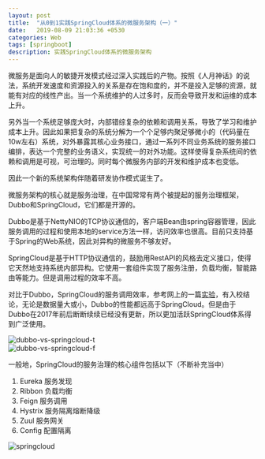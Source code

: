 ```yaml
---
layout: post
title:  "从0到1实践SpringCloud体系的微服务架构（一）"
date:   2019-08-09 21:03:36 +0530
categories: Web
tags: [springboot]
description: 实践SpringCloud体系的微服务架构
---
```


微服务是面向人的敏捷开发模式经过深入实践后的产物。按照《人月神话》的说法，系统开发速度和资源投入的关系是存在饱和度的，并不是投入足够的资源，就能有对应的线性产出。当一个系统维护的人过多时，反而会导致开发和运维的成本上升。

另外当一个系统足够庞大时，内部错综复杂的依赖和调用关系，导致了学习和维护成本上升。因此如果把复杂的系统分解为一个个足够内聚足够微小的（代码量在10w左右）系统，对外暴露其核心业务接口，通过一系列不同业务系统的服务接口编排，表达一个完整的业务语义，实现统一的对外功能。这样使得复杂系统间的依赖和调用是可视，可治理的。同时每个微服务内部的开发和维护成本也变低。

因此一个新的系统架构伴随着研发协作模式诞生了。

微服务架构的核心就是服务治理，在中国常常有两个被提起的服务治理框架，Dubbo和SpringCloud，它们都是开源的。

Dubbo是基于NettyNIO的TCP协议通信的，客户端Bean由spring容器管理，因此服务调用的过程和使用本地的service方法一样，访问效率也很高。目前只支持基于Spring的Web系统，因此对异构的微服务不够友好。

SpringCloud是基于HTTP协议通信的，鼓励用RestAPI的风格去定义接口，使得它天然地支持系统内部异构。它使用一套组件实现了服务注册，负载均衡，智能路由等能力。但是调用过程的效率不高。

对比于Dubbo，SpringCloud的服务调用效率，参考网上的一篇[实验](https://mp.weixin.qq.com/s/omVAEzQTcV5o5AGsSU_u7Q)，有入校结论，无论是数据量大或小，Dubbo的性能都远高于SpringCloud。但是由于Dubbo在2017年前后断断续续已经没有更新，所以更加活跃SpringCloud体系得到广泛使用。

![dubbo-vs-springcloud-t](https://phaedo.github.io/blog/post-assets/2019-08/dubbo-vs-springcloud-t.png)  
![dubbo-vs-springcloud-f](https://phaedo.github.io/blog/post-assets/2019-08/dubbo-vs-springcloud-f.png)  

一般地，SpringCloud的服务治理的核心组件包括以下（不断补充当中）
1. Eureka 服务发现
2. Ribbon 负载均衡
3. Feign 服务调用
4. Hystrix 服务隔离熔断降级
5. Zuul 服务网关
6. Config 配置隔离

![springcloud](https://phaedo.github.io/blog/post-assets/2019-08/springcloud.png)
